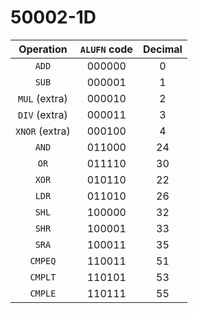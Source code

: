 # 50002-1D

|   Operation    | `ALUFN` code | Decimal |
| :------------: | :----------: | :-----: |
|     `ADD`      |    000000    |    0    |
|     `SUB`      |    000001    |    1    |
| `MUL` (extra)  |    000010    |    2    |
| `DIV` (extra)  |    000011    |    3    |
| `XNOR` (extra) |    000100    |    4    |
|     `AND`      |    011000    |   24    |
|      `OR`      |    011110    |   30    |
|     `XOR`      |    010110    |   22    |
|     `LDR`      |    011010    |   26    |
|     `SHL`      |    100000    |   32    |
|     `SHR`      |    100001    |   33    |
|     `SRA`      |    100011    |   35    |
|    `CMPEQ`     |    110011    |   51    |
|    `CMPLT`     |    110101    |   53    |
|    `CMPLE`     |    110111    |   55    |
